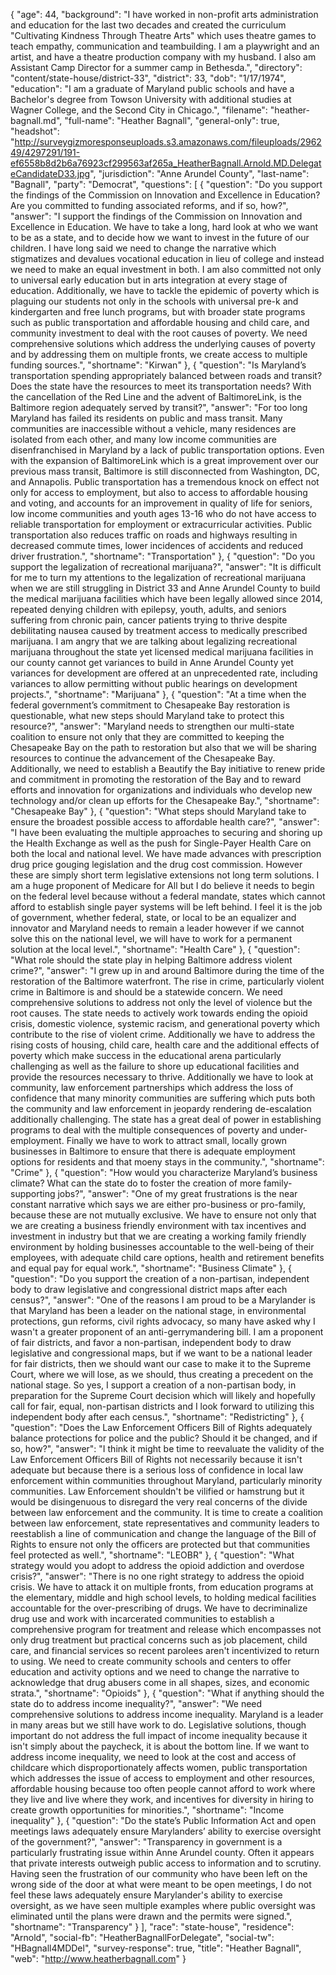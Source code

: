 {
  "age": 44,
  "background": "I have worked in non-profit arts administration and education for the last two decades and created the curriculum \"Cultivating Kindness Through Theatre Arts\" which uses theatre games to teach empathy, communication and teambuilding. I am a playwright and an artist, and have a theatre production company with my husband. I also am Assistant Camp Director for a summer camp in Bethesda.",
  "directory": "content/state-house/district-33",
  "district": 33,
  "dob": "1/17/1974",
  "education": "I am a graduate of Maryland public schools and have a Bachelor's degree from Towson University with additional studies at Wagner College, and the Second City in Chicago.",
  "filename": "heather-bagnall.md",
  "full-name": "Heather Bagnall",
  "general-only": true,
  "headshot": "http://surveygizmoresponseuploads.s3.amazonaws.com/fileuploads/296249/4297291/191-ef6558b8d2b6a76923cf299563af265a_HeatherBagnall.Arnold.MD.DelegateCandidateD33.jpg",
  "jurisdiction": "Anne Arundel County",
  "last-name": "Bagnall",
  "party": "Democrat",
  "questions": [
    {
      "question": "Do you support the findings of the Commission on Innovation and Excellence in Education? Are you committed to funding associated reforms, and if so, how?",
      "answer": "I support the findings of the Commission on Innovation and Excellence in Education. We have to take a long, hard look at who we want to be as a state, and to decide how we want to invest in the future of our children. I have long said we need to change the narrative which stigmatizes and devalues vocational education in lieu of college and instead we need to make an equal investment in both. I am also committed not only to universal early education but in arts integration at every stage of education. Additionally, we have to tackle the epidemic of poverty which is plaguing our students not only in the schools with universal pre-k and kindergarten and free lunch programs, but with broader state programs such as public transportation and affordable housing and child care, and community investment to deal with the root causes of poverty. We need comprehensive solutions which address the underlying causes of poverty and by addressing them on multiple fronts, we create access to multiple funding sources.",
      "shortname": "Kirwan"
    },
    {
      "question": "Is Maryland’s transportation spending appropriately balanced between roads and transit? Does the state have the resources to meet its transportation needs? With the cancellation of the Red Line and the advent of BaltimoreLink, is the Baltimore region adequately served by transit?",
      "answer": "For too long Maryland has failed its residents on public and mass transit. Many communities are inaccessible without a vehicle, many residences are isolated from each other, and many low income communities are disenfranchised in Maryland by a lack of public transportation options. Even with the expansion of BaltimoreLink which is a great improvement over our previous mass transit, Baltimore is still disconnected from Washington, DC, and Annapolis. Public transportation has a tremendous knock on effect not only for access to employment, but also to access to affordable housing and  voting, and accounts for an improvement in quality of life for seniors, low income communities and youth ages 13-16 who do not have access to reliable transportation for employment or extracurricular activities. Public transportation also reduces traffic on roads and highways resulting in decreased commute times, lower incidences of accidents and reduced driver frustration.",
      "shortname": "Transportation"
    },
    {
      "question": "Do you support the legalization of recreational marijuana?",
      "answer": "It is difficult for me to turn my attentions to the legalization of recreational marijuana when we are still struggling in District 33 and Anne Arundel County to build the medical marijuana facilities which have been legally allowed since 2014, repeated denying children with epilepsy, youth, adults, and seniors suffering from chronic pain, cancer patients trying to thrive despite debilitating nausea caused by treatment access to medically prescribed marijuana. I am angry that we are talking about legalizing recreational marijuana throughout the state yet licensed medical marijuana facilities in our county cannot get variances to build in Anne Arundel County yet variances for development are offered at an unprecedented rate, including variances to allow permitting without public hearings on development projects.",
      "shortname": "Marijuana"
    },
    {
      "question": "At a time when the federal government’s commitment to Chesapeake Bay restoration is questionable, what new steps should Maryland take to protect this resource?",
      "answer": "Maryland needs to strengthen our multi-state coalition to ensure not only that they are committed to keeping the Chesapeake Bay on the path to restoration but also that we will be sharing resources to continue the advancement of the Chesapeake Bay. Additionally, we need to establish a Beautify the Bay initiative to renew pride and commitment in promoting the restoration of the Bay and to reward efforts and innovation for organizations and individuals who develop new technology and/or clean up efforts for the Chesapeake Bay.",
      "shortname": "Chesapeake Bay"
    },
    {
      "question": "What steps should Maryland take to ensure the broadest possible access to affordable health care?",
      "answer": "I have been evaluating the multiple approaches to securing and shoring up the Health Exchange as well as the push for Single-Payer Health Care on both the local and national level. We have made advances with prescription drug price gouging legislation and the drug cost commission. However these are simply short term legislative extensions not long term solutions. I am a huge proponent of Medicare for All but I do believe it needs to begin on the federal level because without a federal mandate, states which cannot afford to establish single payer systems will be left behind. I feel it is the job of government, whether federal, state, or local to be an equalizer and innovator and Maryland needs to remain a leader however if we cannot solve this on the national level, we will have to work for a permanent solution at the local level.",
      "shortname": "Health Care"
    },
    {
      "question": "What role should the state play in helping Baltimore address violent crime?",
      "answer": "I grew up in and around Baltimore during the time of the restoration of the Baltimore waterfront. The rise in crime, particularly violent crime in Baltimore is and should be a statewide concern. We need comprehensive solutions to address not only the level of violence but the root causes. The state needs to actively work towards ending the opioid crisis, domestic violence, systemic racism, and generational poverty which contribute to the rise of violent crime. Additionally we have to address the rising costs of housing, child care, health care and the additional effects of poverty which make success in the educational arena particularly challenging as well as the failure to shore up educational facilities and provide the resources necessary to thrive. Additionally we have to look at community, law enforcement partnerships which address the loss of confidence that many minority communities are suffering which puts both the community and law enforcement in jeopardy rendering de-escalation additionally challenging. The state has a great deal of power in establishing programs to deal with the multiple consequences of poverty and under-employment. Finally we have to work to attract small, locally grown businesses in Baltimore to ensure that there is adequate employment options for residents and that moeny stays in the community.",
      "shortname": "Crime"
    },
    {
      "question": "How would you characterize Maryland’s business climate? What can the state do to foster the creation of more family-supporting jobs?",
      "answer": "One of my great frustrations is the near constant narrative which says we are either pro-business or pro-family, because these are not mutually exclusive.  We have to ensure not only that we are creating a business friendly environment with tax incentives and investment in industry but that we are creating a working family friendly environment by holding businesses accountable to the well-being of their employees,  with adequate child care options, health and retirement benefits and equal pay for equal work.",
      "shortname": "Business Climate"
    },
    {
      "question": "Do you support the creation of a non-partisan, independent body to draw legislative and congressional district maps after each census?",
      "answer": "One of the reasons I am proud to be a Marylander is that Maryland has been a leader on the national stage, in environmental protections, gun reforms, civil rights advocacy, so many have asked why I wasn't a greater proponent of an anti-gerrymandering bill. I am a proponent of fair districts, and favor a non-partisan, independent body to draw legislative and congressional maps, but if we want to be a national leader for fair districts, then we should want our case to make it to the Supreme Court, where we will lose, as we should, thus creating a precedent on the national stage. So yes, I support a creation of a non-partisan body, in preparation for the Supreme Court decision which will likely and hopefully call for fair, equal, non-partisan districts and I look forward to utilizing this independent body after each census.",
      "shortname": "Redistricting"
    },
    {
      "question": "Does the Law Enforcement Officers Bill of Rights adequately balance protections for police and the public? Should it be changed, and if so, how?",
      "answer": "I think it might be time to reevaluate the validity of the Law Enforcement Officers Bill  of Rights not necessarily because it isn't adequate but because there is a serious loss of confidence in local law enforcement within communities throughout Maryland, particularly minority communities. Law Enforcement shouldn't be vilified or hamstrung but it would be disingenuous to disregard the very real concerns of the divide between law enforcement and the community. It is time to create a coalition between law enforcement, state representatives and community leaders to reestablish a line of communication and change the language of the Bill of Rights to ensure not only the officers are protected but that communities feel protected as well.",
      "shortname": "LEOBR"
    },
    {
      "question": "What strategy would you adopt to address the opioid addiction and overdose crisis?",
      "answer": "There is no one right strategy to address the opioid crisis. We have to attack it on multiple fronts, from education programs at the elementary, middle and high school levels, to holding medical facilities accountable for the over-prescribing of drugs. We have to decriminalize drug use and work with incarcerated communities to establish a comprehensive program for treatment and release which encompasses not only drug treatment but practical concerns such as job placement, child care, and financial services so recent parolees aren't incentivized to return to using. We need to create community schools and centers to offer education and activity options and we need to change the narrative to acknowledge that drug abusers come in all shapes, sizes, and economic strata.",
      "shortname": "Opioids"
    },
    {
      "question": "What if anything should the state do to address income inequality?",
      "answer": "We need comprehensive solutions to address income inequality. Maryland is a leader in many areas but we still have work to do. Legislative solutions, though important do not address the full impact of income inequality because it isn't simply about the paycheck, it is about the bottom line. If we want to address income inequality, we need to look at the cost and access of childcare which disproportionately affects women, public transportation which addresses the issue of access to employment and other resources, affordable housing because too often people cannot afford to work where they live and live where they work, and incentives for diversity in hiring to create growth opportunities for minorities.",
      "shortname": "Income inequality"
    },
    {
      "question": "Do the state’s Public Information Act and open meetings laws adequately ensure Marylanders’ ability to exercise oversight of the government?",
      "answer": "Transparency in government is a particularly frustrating issue within Anne Arundel county. Often it appears that private interests outweigh public access to information and to scrutiny. Having seen the frustration of our community who have been left on the wrong side of the door at what were meant to be open meetings, I do not feel these laws adequately ensure Marylander's ability to exercise oversight, as we have seen multiple examples where public oversight was eliminated until the plans were drawn and the permits were signed.",
      "shortname": "Transparency"
    }
  ],
  "race": "state-house",
  "residence": "Arnold",
  "social-fb": "HeatherBagnallForDelegate",
  "social-tw": "HBagnall4MDDel",
  "survey-response": true,
  "title": "Heather Bagnall",
  "web": "http://www.heatherbagnall.com"
}
